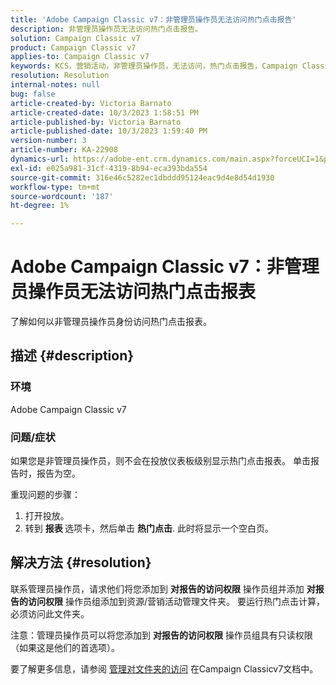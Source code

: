 ```yaml
---
title: 'Adobe Campaign Classic v7：非管理员操作员无法访问热门点击报告'
description: 非管理员操作员无法访问热门点击报告。
solution: Campaign Classic v7
product: Campaign Classic v7
applies-to: Campaign Classic v7
keywords: KCS，营销活动，非管理员操作员，无法访问，热门点击报告，Campaign Classicv7
resolution: Resolution
internal-notes: null
bug: false
article-created-by: Victoria Barnato
article-created-date: 10/3/2023 1:58:51 PM
article-published-by: Victoria Barnato
article-published-date: 10/3/2023 1:59:40 PM
version-number: 3
article-number: KA-22908
dynamics-url: https://adobe-ent.crm.dynamics.com/main.aspx?forceUCI=1&pagetype=entityrecord&etn=knowledgearticle&id=44fb80f7-f461-ee11-be6e-6045bd0067ea
exl-id: e025a981-31cf-4319-8b94-eca393bda554
source-git-commit: 316e46c5282ec1dbddd95124eac9d4e8d54d1930
workflow-type: tm+mt
source-wordcount: '187'
ht-degree: 1%

---
```


# Adobe Campaign Classic v7：非管理员操作员无法访问热门点击报表


了解如何以非管理员操作员身份访问热门点击报表。

## 描述 {#description}


### 环境

Adobe Campaign Classic v7

### 问题/症状

如果您是非管理员操作员，则不会在投放仪表板级别显示热门点击报表。 单击报告时，报告为空。 

重现问题的步骤：

1. 打开投放。
2. 转到 <b>报表 </b>选项卡，然后单击 <b>热门点击</b>. 此时将显示一个空白页。



## 解决方法 {#resolution}


联系管理员操作员，请求他们将您添加到 <b>对报告的访问权限</b> 操作员组并添加 <b>对报告的访问权限</b> 操作员组添加到资源/营销活动管理文件夹。 要运行热门点击计算，必须访问此文件夹。

注意：管理员操作员可以将您添加到 <b>对报告的访问权限</b> 操作员组具有只读权限（如果这是他们的首选项）。

要了解更多信息，请参阅 [管理对文件夹的访问](https://experienceleague.adobe.com/docs/campaign-classic/using/getting-started/permissions/access-management-folders.html) 在Campaign Classicv7文档中。
